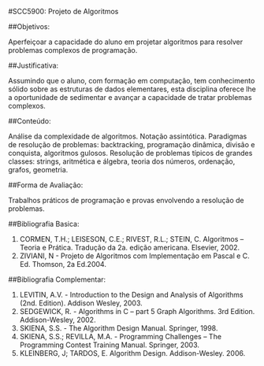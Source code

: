 #SCC5900: Projeto de Algoritmos

##Objetivos:

Aperfeiçoar a capacidade do aluno em projetar algoritmos para resolver problemas complexos de programação.

##Justificativa:

Assumindo que o aluno, com formação em computação, tem conhecimento sólido sobre as estruturas de dados elementares, esta disciplina oferece lhe a oportunidade de sedimentar e avançar a capacidade de tratar problemas complexos.

##Conteúdo:

Análise da complexidade de algoritmos. Notação assintótica. Paradigmas de resolução de problemas: backtracking, programação dinâmica, divisão e conquista, algoritmos gulosos. Resolução de problemas típicos de grandes classes: strings, aritmética e álgebra, teoria dos números, ordenação, grafos, geometria.

##Forma de Avaliação:

Trabalhos práticos de programação e provas envolvendo a resolução de problemas.

##Bibliografia Basica:

1. CORMEN, T.H.; LEISESON, C.E.; RIVEST, R.L.; STEIN, C. Algoritmos – Teoria e Prática. Tradução da 2a. edição americana. Elsevier, 2002.
2. ZIVIANI, N - Projeto de Algoritmos com Implementação em Pascal e C. Ed. Thomson, 2a Ed.2004.

##Bibliografia Complementar:

1. LEVITIN, A.V. - Introduction to the Design and Analysis of Algorithms (2nd. Edition). Addison Wesley, 2003. 
2. SEDGEWICK, R. - Algorithms in C – part 5 Graph Algorithms. 3rd Edition. Addison-Wesley, 2002. 
3. SKIENA, S.S. - The Algorithm Design Manual. Springer, 1998. 
4. SKIENA, S.S.; REVILLA, M.A. - Programming Challenges – The Programming Contest Training Manual. Springer, 2003. 
5. KLEINBERG, J; TARDOS, E. Algorithm Design. Addison-Wesley. 2006.
